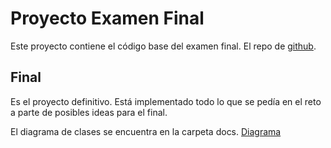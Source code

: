 # Proyecto Examen Final #
Este proyecto contiene el código base del examen final. El repo de [github](https://github.com/Jorgeog25/pyDieta.git).

## Final
Es el proyecto definitivo. Está implementado todo lo que se pedía en el reto a parte de posibles ideas para el final. 

El diagrama de clases se encuentra en la carpeta docs. [Diagrama](C:\Users\Jrote\Proyectos\segundoAño\23-24-eda1\entregas\oteroJorge\Final\docs)